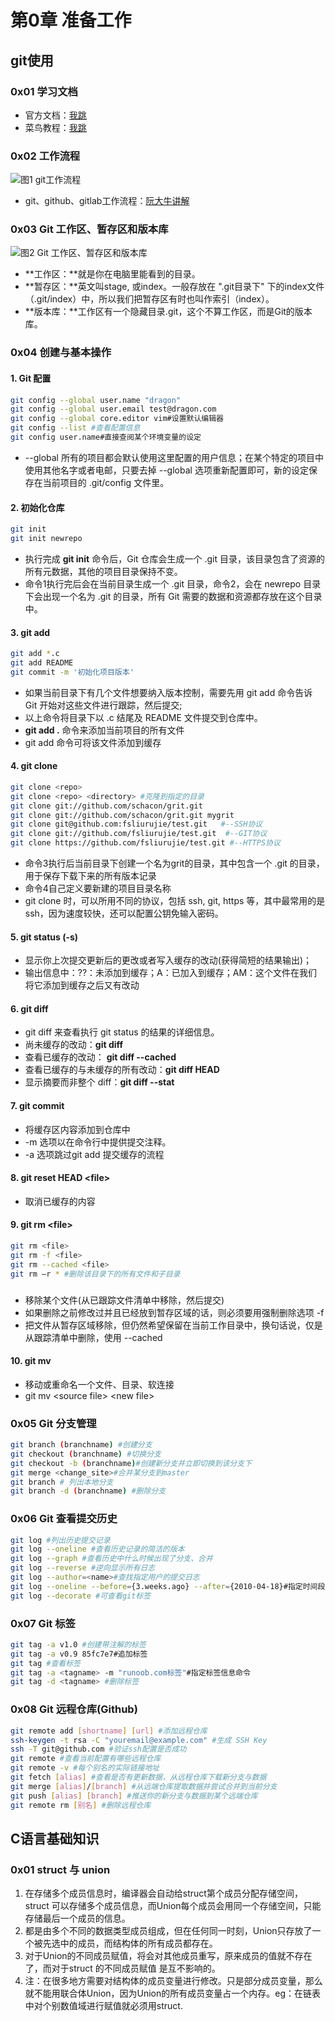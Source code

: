 # 第0章 准备工作

## git使用

### 0x01 学习文档

* 官方文档：[我跳](https://git-scm.com/)
* 菜鸟教程：[我跳](https://www.runoob.com/git/git-tutorial.html)

### 0x02 工作流程

![&#x56FE;1 git&#x5DE5;&#x4F5C;&#x6D41;&#x7A0B;](https://cdn.jsdelivr.net/gh/Dragonliu2018/FigureBed@master/img/Snipaste_2020-03-18_22-47-07.jpg)

* git、github、gitlab工作流程：[阮大牛讲解](http://www.ruanyifeng.com/blog/2015/12/git-workflow.html)

### 0x03 Git 工作区、暂存区和版本库

![&#x56FE;2 Git &#x5DE5;&#x4F5C;&#x533A;&#x3001;&#x6682;&#x5B58;&#x533A;&#x548C;&#x7248;&#x672C;&#x5E93;](https://cdn.jsdelivr.net/gh/Dragonliu2018/FigureBed@master/img/Snipaste_2020-03-19_18-27-19.jpg)

* **工作区：**就是你在电脑里能看到的目录。
* **暂存区：**英文叫stage, 或index。一般存放在 ".git目录下" 下的index文件（.git/index）中，所以我们把暂存区有时也叫作索引（index）。
* **版本库：**工作区有一个隐藏目录.git，这个不算工作区，而是Git的版本库。

### 0x04 创建与基本操作

#### **1. Git 配置**

```bash
git config --global user.name "dragon" 
git config --global user.email test@dragon.com
git config --global core.editor vim#设置默认编辑器
git config --list #查看配置信息
git config user.name#直接查阅某个环境变量的设定
```

* --global 所有的项目都会默认使用这里配置的用户信息；在某个特定的项目中使用其他名字或者电邮，只要去掉 --global 选项重新配置即可，新的设定保存在当前项目的 .git/config 文件里。

#### 2. 初始化仓库

```bash
git init
git init newrepo
```

*  执行完成 **git init** 命令后，Git 仓库会生成一个 .git 目录，该目录包含了资源的所有元数据，其他的项目目录保持不变。
* 命令1执行完后会在当前目录生成一个 .git 目录，命令2，会在 newrepo 目录下会出现一个名为 .git 的目录，所有 Git 需要的数据和资源都存放在这个目录中。

#### 3. git add

```bash
git add *.c
git add README
git commit -m '初始化项目版本'
```

* 如果当前目录下有几个文件想要纳入版本控制，需要先用 git add 命令告诉 Git 开始对这些文件进行跟踪，然后提交;
* 以上命令将目录下以 .c 结尾及 README 文件提交到仓库中。
*  **git add .** 命令来添加当前项目的所有文件
* git add 命令可将该文件添加到缓存

#### 4. git clone

```bash
git clone <repo>
git clone <repo> <directory> #克隆到指定的目录
git clone git://github.com/schacon/grit.git
git clone git://github.com/schacon/grit.git mygrit
git clone git@github.com:fsliurujie/test.git   #--SSH协议
git clone git://github.com/fsliurujie/test.git  #--GIT协议
git clone https://github.com/fsliurujie/test.git #--HTTPS协议
```

* 命令3执行后当前目录下创建一个名为grit的目录，其中包含一个 .git 的目录，用于保存下载下来的所有版本记录
* 命令4自己定义要新建的项目目录名称
* git clone 时，可以所用不同的协议，包括 ssh, git, https 等，其中最常用的是 ssh，因为速度较快，还可以配置公钥免输入密码。

#### 5. git status \(-s\) 

* 显示你上次提交更新后的更改或者写入缓存的改动\(获得简短的结果输出\)；
* 输出信息中：??：未添加到缓存；A：已加入到缓存；AM：这个文件在我们将它添加到缓存之后又有改动

#### 6. git diff

* git diff 来查看执行 git status 的结果的详细信息。
* 尚未缓存的改动：**git diff**    
* 查看已缓存的改动： **git diff --cached**
* 查看已缓存的与未缓存的所有改动：**git diff HEAD**
* 显示摘要而非整个 diff：**git diff --stat**

#### 7. git commit

* 将缓存区内容添加到仓库中
* -m 选项以在命令行中提供提交注释。
* -a 选项跳过git add 提交缓存的流程

#### 8. git reset HEAD &lt;file&gt;

* 取消已缓存的内容

#### 9. git rm &lt;file&gt;

```bash
git rm <file>
git rm -f <file>
git rm --cached <file>
git rm –r * #删除该目录下的所有文件和子目录
```

### 

* 移除某个文件\(从已跟踪文件清单中移除，然后提交\)
* 如果删除之前修改过并且已经放到暂存区域的话，则必须要用强制删除选项 -f
* 把文件从暂存区域移除，但仍然希望保留在当前工作目录中，换句话说，仅是从跟踪清单中删除，使用 --cached 

#### 10. git mv

* 移动或重命名一个文件、目录、软连接
* git mv &lt;source file&gt; &lt;new file&gt;

### 0x05 Git 分支管理

```bash
git branch (branchname) #创建分支
git checkout (branchname) #切换分支
git checkout -b (branchname)#创建新分支并立即切换到该分支下
git merge <change_site>#合并某分支到master
git branch # 列出本地分支
git branch -d (branchname) #删除分支
```

### 0x06 Git 查看提交历史

```bash
git log #列出历史提交记录
git log --oneline #查看历史记录的简洁的版本
git log --graph #查看历史中什么时候出现了分支、合并
git log --reverse #逆向显示所有日志
git log --author=<name>#查找指定用户的提交日志
git log --oneline --before={3.weeks.ago} --after={2010-04-18}#指定时间段
git log --decorate #可查看git标签
```

### 0x07 Git 标签

```bash
git tag -a v1.0 #创建带注解的标签
git tag -a v0.9 85fc7e7#追加标签
git tag #查看标签
git tag -a <tagname> -m "runoob.com标签"#指定标签信息命令
git tag -d <tagname> #删除标签
```

### 0x08 Git 远程仓库\(Github\)

```bash
git remote add [shortname] [url] #添加远程仓库
ssh-keygen -t rsa -C "youremail@example.com" #生成 SSH Key
ssh -T git@github.com #验证ssh配置是否成功
git remote #查看当前配置有哪些远程仓库
git remote -v #每个别名的实际链接地址
git fetch [alias] #查看是否有更新数据，从远程仓库下载新分支与数据
git merge [alias]/[branch] #从远端仓库提取数据并尝试合并到当前分支
git push [alias] [branch] #推送你的新分支与数据到某个远端仓库
git remote rm [别名] #删除远程仓库
```

## C语言基础知识

### 0x01 struct 与 union

1. 在存储多个成员信息时，编译器会自动给struct第个成员分配存储空间，struct 可以存储多个成员信息，而Union每个成员会用同一个存储空间，只能存储最后一个成员的信息。
2. 都是由多个不同的数据类型成员组成，但在任何同一时刻，Union只存放了一个被先选中的成员，而结构体的所有成员都存在。
3. 对于Union的不同成员赋值，将会对其他成员重写，原来成员的值就不存在了，而对于struct 的不同成员赋值 是互不影响的。
4. 注：在很多地方需要对结构体的成员变量进行修改。只是部分成员变量，那么就不能用联合体Union，因为Union的所有成员变量占一个内存。eg：在链表中对个别数值域进行赋值就必须用struct.



